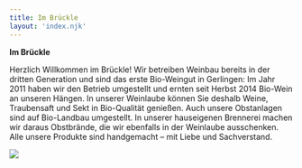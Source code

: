 ```yaml
---
title: Im Brückle 
layout: 'index.njk'
---
```

**Im Brückle**

Herzlich Willkommen im Brückle! Wir betreiben Weinbau bereits in der dritten Generation und sind das erste Bio-Weingut in Gerlingen: Im Jahr 2011 haben wir den Betrieb umgestellt und ernten seit Herbst 2014 Bio-Wein an unseren Hängen. In unserer Weinlaube können Sie deshalb Weine, Traubensaft und Sekt in Bio-Qualität genießen. Auch unsere Obstanlagen sind auf Bio-Landbau umgestellt. In unserer hauseigenen Brennerei machen wir daraus Obstbrände, die wir ebenfalls in der Weinlaube ausschenken. Alle unsere Produkte sind handgemacht – mit Liebe und Sachverstand.

![](/assets/img/01_im_bruckle/01_im_bruckle_01.jpg)